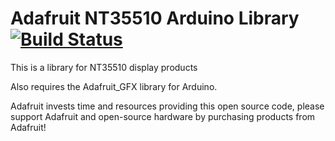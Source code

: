 # Adafruit NT35510 Arduino Library [![Build Status](https://travis-ci.com/adafruit/Adafruit_NT35510.svg?branch=master)](https://travis-ci.com/adafruit/Adafruit_NT35510)

This is a library for NT35510 display products

Also requires the Adafruit_GFX library for Arduino.

Adafruit invests time and resources providing this open source code,
please support Adafruit and open-source hardware by purchasing
products from Adafruit!
